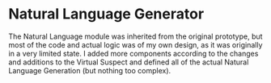 # Natural Language Generator

The Natural Language module was inherited from the original prototype, but most of the code and actual logic was of my own design, as it was originally in a very limited state.
I added more components according to the changes and additions to the Virtual Suspect and defined all of the actual Natural Language Generation (but nothing too complex).